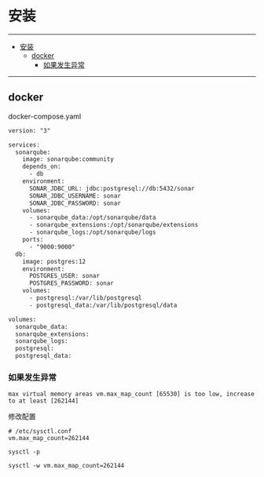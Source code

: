# 安装

------

- [安装](#安装)
  - [docker](#docker)
    - [如果发生异常](#如果发生异常)

------

## docker

docker-compose.yaml

``` txt
version: "3"

services:
  sonarqube:
    image: sonarqube:community
    depends_on:
      - db
    environment:
      SONAR_JDBC_URL: jdbc:postgresql://db:5432/sonar
      SONAR_JDBC_USERNAME: sonar
      SONAR_JDBC_PASSWORD: sonar
    volumes:
      - sonarqube_data:/opt/sonarqube/data
      - sonarqube_extensions:/opt/sonarqube/extensions
      - sonarqube_logs:/opt/sonarqube/logs
    ports:
      - "9000:9000"
  db:
    image: postgres:12
    environment:
      POSTGRES_USER: sonar
      POSTGRES_PASSWORD: sonar
    volumes:
      - postgresql:/var/lib/postgresql
      - postgresql_data:/var/lib/postgresql/data

volumes:
  sonarqube_data:
  sonarqube_extensions:
  sonarqube_logs:
  postgresql:
  postgresql_data:
```

### 如果发生异常
`max virtual memory areas vm.max_map_count [65530] is too low, increase to at least [262144]`

修改配置
```
# /etc/sysctl.conf
vm.max_map_count=262144
```

`sysctl -p`

```
sysctl -w vm.max_map_count=262144
```
